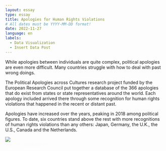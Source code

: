 ```yaml
---
layout: essay
type: essay
title: Apologies for Human Rights Violations
# All dates must be YYYY-MM-DD format!
date: 2022-11-27
language: en
labels:
  - Data Visualization
  - Insert Data Post
---
```


While apologies between individuals are quite complex, political apologies are even more difficult. Many countries struggle with how to deal with past wrong doings.

The Political Apologies across Cultures research project funded by the European Research Council put together a database of the 366 apologies that do exist from states or state representatives around the world. Each apology included arrived there through some recognition for human rights violations that happened in the recent or distant past.

Apologies have increased over the years, peaking in 2018 among political figures. To date, six countries stand above the rest with more recognitions of human rights violations than any others: Japan, Germany, the U.K., the U.S., Canada and the Netherlands.

<div class"content">
 <div href="https://www.instagram.com/p/ClMQDZsj9Er/?igshid=MDJmNzVkMjY=" class="ui centered medium image">
  <img src="https://raw.githubusercontent.com/duygudgd/insert-data/main/dataviz-archive/apologies-for-human-rights-violations/ApologiesForHRV-1.png">
   <div style="color: #fafafa; font-family: 'Source Code Pro', monospace;" class="ui bottom attached black label">
      <i class="large instagram icon"></i> See on Instagram
   </div>
 </div>
</div>

